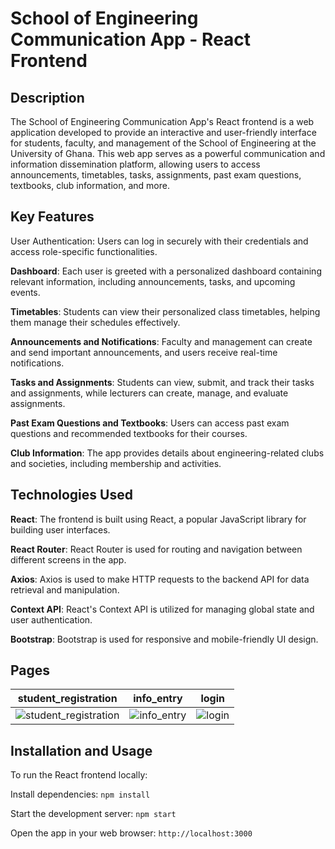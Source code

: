 # School of Engineering Communication App - React Frontend


## Description
The School of Engineering Communication App's React frontend is a web application developed to provide an interactive and user-friendly interface for students, faculty, and management of the School of Engineering at the University of Ghana. This web app serves as a powerful communication and information dissemination platform, allowing users to access announcements, timetables, tasks, assignments, past exam questions, textbooks, club information, and more.

## Key Features
User Authentication: Users can log in securely with their credentials and access role-specific functionalities.

**Dashboard**: Each user is greeted with a personalized dashboard containing relevant information, including announcements, tasks, and upcoming events.

**Timetables**: Students can view their personalized class timetables, helping them manage their schedules effectively.

**Announcements and Notifications**: Faculty and management can create and send important announcements, and users receive real-time notifications.

**Tasks and Assignments**: Students can view, submit, and track their tasks and assignments, while lecturers can create, manage, and evaluate assignments.

**Past Exam Questions and Textbooks**: Users can access past exam questions and recommended textbooks for their courses.

**Club Information**: The app provides details about engineering-related clubs and societies, including membership and activities.

## Technologies Used
**React**: The frontend is built using React, a popular JavaScript library for building user interfaces.

**React Router**: React Router is used for routing and navigation between different screens in the app.

**Axios**: Axios is used to make HTTP requests to the backend API for data retrieval and manipulation.

**Context API**: React's Context API is utilized for managing global state and user authentication.

**Bootstrap**: Bootstrap is used for responsive and mobile-friendly UI design.

## Pages
|student_registration|info_entry|login|
|:---:|:---:|:---:|
|![student_registration](https://github.com/Serkhani/CPEN208_Software_Engineering/assets/66341820/4c643651-8a9c-4f45-ae5f-ac29525bb6f3)|![info_entry](https://github.com/Serkhani/CPEN208_Software_Engineering/assets/66341820/17bcbd44-f549-4719-be9b-94b90b9423a2)|![login](https://github.com/Serkhani/CPEN208_Software_Engineering/assets/66341820/81544d60-8639-4c39-8450-252ed7db7c8c)|


## Installation and Usage
To run the React frontend locally:

Install dependencies: ```npm install```

Start the development server: ```npm start```

Open the app in your web browser: ```http://localhost:3000```
